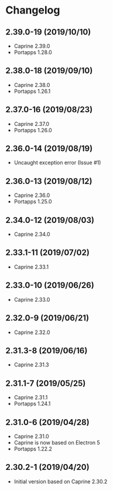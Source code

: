 # Changelog

## 2.39.0-19 (2019/10/10)

* Caprine 2.39.0
* Portapps 1.28.0

## 2.38.0-18 (2019/09/10)

* Caprine 2.38.0
* Portapps 1.26.1

## 2.37.0-16 (2019/08/23)

* Caprine 2.37.0
* Portapps 1.26.0

## 2.36.0-14 (2019/08/19)

* Uncaught exception error (Issue #1)

## 2.36.0-13 (2019/08/12)

* Caprine 2.36.0
* Portapps 1.25.0

## 2.34.0-12 (2019/08/03)

* Caprine 2.34.0

## 2.33.1-11 (2019/07/02)

* Caprine 2.33.1

## 2.33.0-10 (2019/06/26)

* Caprine 2.33.0

## 2.32.0-9 (2019/06/21)

* Caprine 2.32.0

## 2.31.3-8 (2019/06/16)

* Caprine 2.31.3

## 2.31.1-7 (2019/05/25)

* Caprine 2.31.1
* Portapps 1.24.1

## 2.31.0-6 (2019/04/28)

* Caprine 2.31.0
* Caprine is now based on Electron 5
* Portapps 1.22.2

## 2.30.2-1 (2019/04/20)

* Initial version based on Caprine 2.30.2
